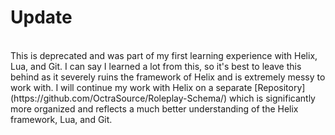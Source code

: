 # Update
<br>
This is deprecated and was part of my first learning experience with Helix, Lua, and Git. I can say I learned a lot from this, so it's best to leave this behind as it severely ruins the framework of Helix and is extremely messy to work with. I will continue my work with Helix on a separate [Repository](https://github.com/OctraSource/Roleplay-Schema/) which is significantly more organized and reflects a much better understanding of the Helix framework, Lua, and Git.

